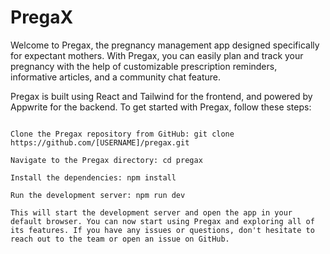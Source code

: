 # PregaX

Welcome to Pregax, the pregnancy management app designed specifically for expectant mothers. With Pregax, you can easily plan and track your pregnancy with the help of customizable prescription reminders, informative articles, and a community chat feature.

Pregax is built using React and Tailwind for the frontend, and powered by Appwrite for the backend. To get started with Pregax, follow these steps:

```Make sure you have Node.js and npm (the Node Package Manager) installed on your machine. You can check if you have these installed by running node -v and npm -v in your terminal. If you don't have them installed, you can download the latest versions from the Node.js website (https://nodejs.org/)

Clone the Pregax repository from GitHub: git clone https://github.com/[USERNAME]/pregax.git

Navigate to the Pregax directory: cd pregax

Install the dependencies: npm install

Run the development server: npm run dev

This will start the development server and open the app in your default browser. You can now start using Pregax and exploring all of its features. If you have any issues or questions, don't hesitate to reach out to the team or open an issue on GitHub.



